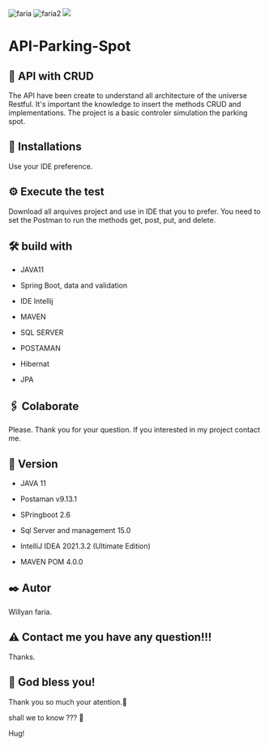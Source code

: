 ![faria](https://img.shields.io/github/issues/Fariawillyan/API-Parking-Spot ) ![faria2](https://img.shields.io/github/forks/Fariawillyan/API-Parking-Spot ) ![](https://img.shields.io/github/stars/Fariawillyan/API-Parking-Spot )

# API-Parking-Spot

## 🚀 API with CRUD
The API have been create to understand all architecture of the universe Restful. It's important the knowledge to insert the methods CRUD and implementations. The project is a basic controler simulation the parking spot.


## 🔧 Installations

Use your IDE preference.

## ⚙️ Execute the test

Download all arquives project and use in IDE that you to prefer. You need to set the Postman to run the methods get, post, put, and delete.

## 🛠️ build with

- <p> JAVA11 </p>
- <p> Spring Boot, data and validation </p>
- <p>IDE Intellij</p>
- <p>MAVEN</p>
- <p>SQL SERVER</p>
- <p>POSTAMAN</p>
- <p>Hibernat</p>
- <p>JPA</p>

## 🖇️ Colaborate

Please. Thank you for your question. If you interested in my project contact me.

## 📌 Version
- <p>JAVA 11</p>
- <p>Postaman v9.13.1</p>
- <p>SPringboot 2.6 </p>
- <p>Sql Server and management 15.0 </p>
- <p>IntelliJ IDEA 2021.3.2 (Ultimate Edition)</p>
- <p>MAVEN POM 4.0.0</p>


## ✒️ Autor

Willyan faria.

## :warning: Contact me you have any question!!!
Thanks.

## 🎁 God bless you!

<p>Thank you so much your atention.📢 </p>
<p>shall we to know ??? 🍺 </p>
<p>Hug!</p>
